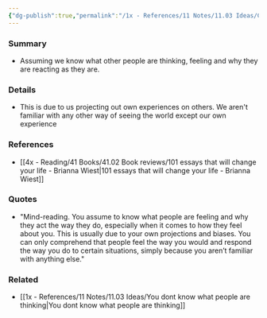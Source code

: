 ```yaml
---
{"dg-publish":true,"permalink":"/1x - References/11 Notes/11.03 Ideas/Cognitive bias - Mind-reading/","title":"Cognitive bias - Mind-reading","noteIcon":""}
---
```



### Summary
- Assuming we know what other people are thinking, feeling and why they are reacting as they are.

### Details
- This is due to us projecting out own experiences on others. We aren't familiar with any other way of seeing the world except our own experience

### References
- [[4x - Reading/41 Books/41.02 Book reviews/101 essays that will change your life - Brianna Wiest\|101 essays that will change your life - Brianna Wiest]]

### Quotes
- "Mind-reading. You assume to know what people are feeling and why they act the way they do, especially when it comes to how they feel about you. This is usually due to your own projections and biases. You can only comprehend that people feel the way you would and respond the way you do to certain situations, simply because you aren’t familiar with anything else."

### Related
- [[1x - References/11 Notes/11.03 Ideas/You dont know what people are thinking\|You dont know what people are thinking]]
